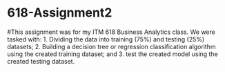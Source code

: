 # 618-Assignment2

#This assignment was for my ITM 618 Business Analytics class. We were tasked with: 1. Dividing the data into  training (75%) and testing (25%) datasets; 2. Building a decision tree or regression classification algorithm using the created training dataset; and 3. test the created model using the created testing dataset.
